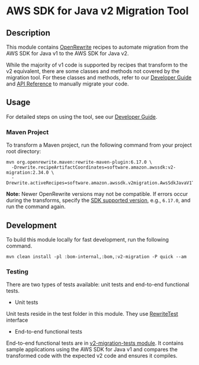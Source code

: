 # AWS SDK for Java v2 Migration Tool

## Description
This module contains [OpenRewrite][open-rewrite] recipes to automate migration from the AWS SDK for Java v1 to the 
AWS SDK for Java v2.

While the majority of v1 code is supported by recipes that transform to the v2 equivalent, there are some classes and 
methods not covered by the migration tool. For these classes and methods, refer to our 
[Developer Guide][developer-guide-steps] and [API Reference][api-reference-v2] to manually migrate your code.

## Usage

For detailed steps on using the tool, see our [Developer Guide][developer-guide].

### Maven Project

To transform a Maven project, run the following command from your project root directory:

```
mvn org.openrewrite.maven:rewrite-maven-plugin:6.17.0 \
  -Drewrite.recipeArtifactCoordinates=software.amazon.awssdk:v2-migration:2.34.0 \
  -Drewrite.activeRecipes=software.amazon.awssdk.v2migration.AwsSdkJavaV1ToV2
```

**Note:** Newer OpenRewrite versions may not be compatible. If errors occur during the transforms, specify the 
[SDK supported version][maven-plugin-version], e.g., `6.17.0`, and run the command again.

## Development

To build this module locally for fast development, run the following command.

```
mvn clean install -pl :bom-internal,:bom,:v2-migration -P quick --am
```

### Testing

There are two types of tests available: unit tests and end-to-end functional tests.
- Unit tests

Unit tests reside in the test folder in this module. They use [RewriteTest][rewrite-test] interface

- End-to-end functional tests

End-to-end functional tests are in [v2-migration-tests module][v2-migration-tests]. It contains
sample applications using the AWS SDK for Java v1 and compares the transformed code with the expected v2 
code and ensures it compiles.

[open-rewrite]: https://docs.openrewrite.org/
[rewrite-test]: https://docs.openrewrite.org/authoring-recipes/recipe-testing#rewritetest-interface
[v2-migration-tests]: ../test/v2-migration-tests
[developer-guide]: https://docs.aws.amazon.com/sdk-for-java/latest/developer-guide/migration-tool.html
[developer-guide-steps]: https://docs.aws.amazon.com/sdk-for-java/latest/developer-guide/migration-steps.html
[api-reference-v2]: https://sdk.amazonaws.com/java/api/latest/index.html
[maven-plugin-version]: https://github.com/aws/aws-sdk-java-v2/blob/master/test/v2-migration-tests/src/test/java/software/amazon/awssdk/v2migrationtests/MavenTestBase.java#L54